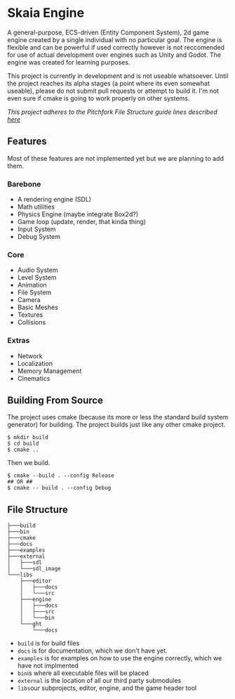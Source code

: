 # Skaia Engine
A general-purpose, ECS-driven (Entity Component System), 2d game engine created by a single individual with no particular goal. The engine is flexible and can be powerful if used correctly however is not reccomended for use of actual development over engines such as Unity and Godot. The engine was created for learning purposes.

This project is currently in development and is not useable whatsoever. Until the project reaches its alpha stages (a point where its even somewhat useable), please do not submit pull requests or attempt to build it. I'm not even sure if cmake is going to work properly on other systems.

*This project adheres to the Pitchfork File Structure guide lines described [here](https://api.csswg.org/bikeshed/?force=1&url=https://raw.githubusercontent.com/vector-of-bool/pitchfork/develop/data/spec.bs)*

## Features
Most of these features are not implemented yet but we are planning to add them.
### Barebone
- A rendering engine (SDL)
- Math utilities
- Physics Engine (maybe integrate Box2d?)
- Game loop (update, render, that kinda thing)
- Input System
- Debug System

### Core
- Audio System
- Level System
- Animation
- File System
- Camera
- Basic Meshes
- Textures
- Collisions

### Extras
- Network
- Localization
- Memory Management
- Cinematics

## Building From Source
The project uses cmake (because its more or less the standard build system generator) for building. The project builds just like any other cmake project.
```
$ mkdir build
$ cd build
$ cmake ..
```
Then we build.
```
$ cmake --build . --config Release
## OR ##
$ cmake -- build . --config Debug
```
## File Structure
```
├───build
├───bin
├───cmake
├───docs
├───examples
├───external
│   ├───sdl
│   └───sdl_image
└───libs
    ├───editor
    │   ├───docs
    │   └───src
    ├───engine
    │   ├───docs
    │   ├───src
    │   └───bin
    └───ght
        └───docs
```
- `build` is for build files
- `docs` is for documentation, which we don't have yet.
- `examples` is for examples on how to use the engine correctly, which we have not implmented
- `bin`is where all executable files will be placed
- `external` is the location of all our third party submodules
- `libs`our subprojects, editor, engine, and the game header tool
